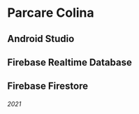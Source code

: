 # Parcare Colina
## Android Studio 
## Firebase Realtime Database
## Firebase Firestore
###### 2021

